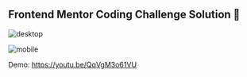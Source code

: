 ## Frontend Mentor Coding Challenge Solution 🎉

![desktop](https://github.com/user-attachments/assets/9dd7e863-0d2b-4b8a-ba8d-82d4f8605142)


![mobile](https://github.com/user-attachments/assets/e690f832-2e5f-487c-a45d-8ba241addc05)


Demo: https://youtu.be/QqVgM3o61VU
